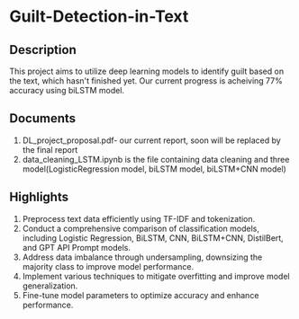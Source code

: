 # Guilt-Detection-in-Text

## Description
This project aims to utilize deep learning models to identify guilt based on the text, which hasn't finished yet. Our current progress is acheiving 77% accuracy using biLSTM model. 

## Documents
1. DL_project_proposal.pdf- our current report, soon will be replaced by the final report
2. data_cleaning_LSTM.ipynb is the file containing data cleaning and three model(LogisticRegression model, biLSTM model, biLSTM+CNN model)

## Highlights
1. Preprocess text data efficiently using TF-IDF and tokenization.
2. Conduct a comprehensive comparison of classification models, including Logistic Regression, BiLSTM, CNN, BiLSTM+CNN, DistilBert, and GPT API Prompt models.
3. Address data imbalance through undersampling, downsizing the majority class to improve model performance.
4. Implement various techniques to mitigate overfitting and improve model generalization.
5. Fine-tune model parameters to optimize accuracy and enhance performance.
